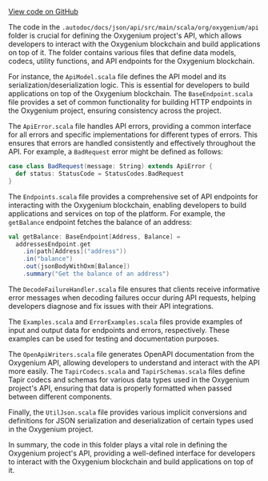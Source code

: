 [View code on GitHub](https://github.com/oxygenium/oxygenium/.autodoc/docs/json/api/src/main/scala/org/oxygenium)

The code in the `.autodoc/docs/json/api/src/main/scala/org/oxygenium/api` folder is crucial for defining the Oxygenium project's API, which allows developers to interact with the Oxygenium blockchain and build applications on top of it. The folder contains various files that define data models, codecs, utility functions, and API endpoints for the Oxygenium blockchain.

For instance, the `ApiModel.scala` file defines the API model and its serialization/deserialization logic. This is essential for developers to build applications on top of the Oxygenium blockchain. The `BaseEndpoint.scala` file provides a set of common functionality for building HTTP endpoints in the Oxygenium project, ensuring consistency across the project.

The `ApiError.scala` file handles API errors, providing a common interface for all errors and specific implementations for different types of errors. This ensures that errors are handled consistently and effectively throughout the API. For example, a `BadRequest` error might be defined as follows:

```scala
case class BadRequest(message: String) extends ApiError {
  def status: StatusCode = StatusCodes.BadRequest
}
```

The `Endpoints.scala` file provides a comprehensive set of API endpoints for interacting with the Oxygenium blockchain, enabling developers to build applications and services on top of the platform. For example, the `getBalance` endpoint fetches the balance of an address:

```scala
val getBalance: BaseEndpoint[Address, Balance] =
  addressesEndpoint.get
    .in(path[Address]("address"))
    .in("balance")
    .out(jsonBodyWithOxm[Balance])
    .summary("Get the balance of an address")
```

The `DecodeFailureHandler.scala` file ensures that clients receive informative error messages when decoding failures occur during API requests, helping developers diagnose and fix issues with their API integrations.

The `Examples.scala` and `ErrorExamples.scala` files provide examples of input and output data for endpoints and errors, respectively. These examples can be used for testing and documentation purposes.

The `OpenApiWriters.scala` file generates OpenAPI documentation from the Oxygenium API, allowing developers to understand and interact with the API more easily. The `TapirCodecs.scala` and `TapirSchemas.scala` files define Tapir codecs and schemas for various data types used in the Oxygenium project's API, ensuring that data is properly formatted when passed between different components.

Finally, the `UtilJson.scala` file provides various implicit conversions and definitions for JSON serialization and deserialization of certain types used in the Oxygenium project.

In summary, the code in this folder plays a vital role in defining the Oxygenium project's API, providing a well-defined interface for developers to interact with the Oxygenium blockchain and build applications on top of it.
